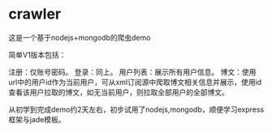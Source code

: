 # crawler
这是一个基于nodejs+mongodb的爬虫demo 

简单V1版本包括：

注册：仅账号密码。
登录：同上。
用户列表：展示所有用户信息。
博文：使用url中的用户id作为当前用户，可从xml订阅源中爬取博文相关信息并展示，使用id查看该用户拉取的博文，如无当前用户，则拉取全部用户的全部博文。

从初学到完成demo约2天左右，初步试用了nodejs,mongodb，顺便学习express框架与jade模板。



